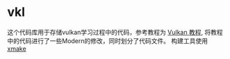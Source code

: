 # vkl

这个代码库用于存储vulkan学习过程中的代码，参考教程为 [Vulkan 教程](https://geek-docs.com/vulkan/vulkan-tutorial/vulkan-tutorial-index.html), 将教程中的代码进行了一些Modern的修改，同时划分了代码文件。
构建工具使用 [xmake](https://github.com/xmake-io/xmake)